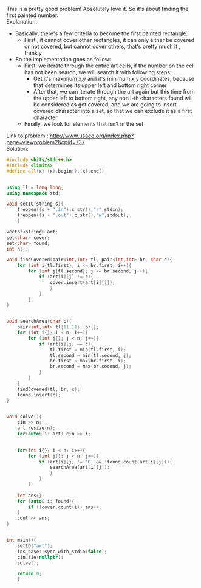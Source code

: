 This is a pretty good problem! Absolutely love it. So it's about finding the first painted number.
<br>
Explanation:
- Basically, there's a few criteria to become the first painted rectangle:
	- First , it cannot cover other rectangles, it can only either be covered or not covered, but cannot cover others, that's pretty much it , frankly
- So the implementation goes as follow:
	- First, we iterate through the entire art cells, if the number on the cell has not been search, we will search it with following steps:
		- Get it's maximum x,y and it's minimum x,y coordinates, because that determines its upper left and bottom right corner
		- After that, we can iterate through the art again but this time from the upper left to bottom right, any non i-th characters found will be considered as got covered, and we are going to insert covered character into a set, so that we can exclude it as a first character
	- Finally, we look for elements that isn't in the set

Link to problem : http://www.usaco.org/index.php?page=viewproblem2&cpid=737
<br>
Solution:
```cpp
#include <bits/stdc++.h>
#include <limits>
#define all(x) (x).begin(),(x).end()


using ll = long long;
using namespace std;

void setIO(string s){
	freopen((s + ".in").c_str(),"r",stdin);
	freopen((s + ".out").c_str(),"w",stdout);
	}

vector<string> art;
set<char> cover;
set<char> found;
int n{};

void findCovered(pair<int,int> tl, pair<int,int> br, char c){
	for (int i{tl.first}; i <= br.first; i++){
		for (int j{tl.second}; j <= br.second; j++){
			if (art[i][j] != c){
				cover.insert(art[i][j]);
				}
			}
		}
}


void searchArea(char c){
	pair<int,int> tl{11,11}, br{};
	for (int i{}; i < n; i++){
		for (int j{}; j < n; j++){
			if (art[i][j] == c){
				tl.first = min(tl.first, i);
				tl.second = min(tl.second, j);
				br.first = max(br.first, i);
				br.second = max(br.second, j);
			}
		}
	}
	findCovered(tl, br, c);
	found.insert(c);
}


void solve(){
	cin >> n;
	art.resize(n);
	for(auto& i: art) cin >> i;

	
	for(int i{}; i < n; i++){
		for (int j{}; j < n; j++){
			if (art[i][j] != '0' && !found.count(art[i][j])){
				searchArea(art[i][j]);
				}
			}
		}
	
	int ans{};
	for (auto& i: found){
		if (!cover.count(i)) ans++;
	}
	cout << ans;
}


int main(){
	setIO("art");
	ios_base::sync_with_stdio(false);
	cin.tie(nullptr);
	solve();

	return 0;
	}


```
